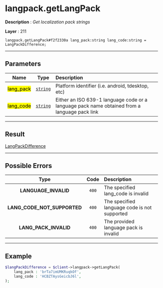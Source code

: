 # langpack.getLangPack

**Description** : *Get localization pack strings*

**Layer** : 211

```tl
langpack.getLangPack#f2f2330a lang_pack:string lang_code:string = LangPackDifference;
```

---

## Parameters

| Name | Type | Description |
| :---: | :---: | :--- |
| <mark>lang_pack</mark> | [`string`](type/string) | Platform identifier (i.e. android, tdesktop, etc) |
| <mark>lang_code</mark> | [`string`](type/string) | Either an ISO 639-1 language code or a language pack name obtained from a language pack link |

---

## Result

[LangPackDifference](type/LangPackDifference)

---

## Possible Errors

| Type | Code | Description |
| :---: | :---: | :--- |
| **LANGUAGE_INVALID** | `400` | The specified lang_code is invalid |
| **LANG_CODE_NOT_SUPPORTED** | `400` | The specified language code is not supported |
| **LANG_PACK_INVALID** | `400` | The provided language pack is invalid |

---

## Example

```php
$langPackDifference = $client->langpack->getLangPack(
	lang_pack : 'brTa7imUMKRuqkOf',
	lang_code : 'HCBZTAysGeicbJ6l',
);
```